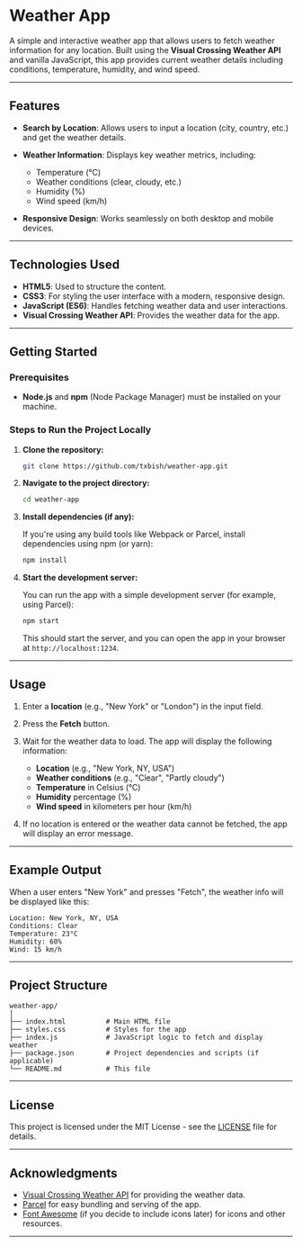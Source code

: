 
# Weather App

A simple and interactive weather app that allows users to fetch weather information for any location. Built using the **Visual Crossing Weather API** and vanilla JavaScript, this app provides current weather details including conditions, temperature, humidity, and wind speed.

---

## Features

* **Search by Location**: Allows users to input a location (city, country, etc.) and get the weather details.
* **Weather Information**: Displays key weather metrics, including:

  * Temperature (°C)
  * Weather conditions (clear, cloudy, etc.)
  * Humidity (%)
  * Wind speed (km/h)
* **Responsive Design**: Works seamlessly on both desktop and mobile devices.

---



## Technologies Used

* **HTML5**: Used to structure the content.
* **CSS3**: For styling the user interface with a modern, responsive design.
* **JavaScript (ES6)**: Handles fetching weather data and user interactions.
* **Visual Crossing Weather API**: Provides the weather data for the app.

---

## Getting Started

### Prerequisites

* **Node.js** and **npm** (Node Package Manager) must be installed on your machine.

### Steps to Run the Project Locally

1. **Clone the repository:**

   ```bash
   git clone https://github.com/txbish/weather-app.git
   ```

2. **Navigate to the project directory:**

   ```bash
   cd weather-app
   ```

3. **Install dependencies (if any):**

   If you're using any build tools like Webpack or Parcel, install dependencies using npm (or yarn):

   ```bash
   npm install
   ```

4. **Start the development server:**

   You can run the app with a simple development server (for example, using Parcel):

   ```bash
   npm start
   ```

   This should start the server, and you can open the app in your browser at `http://localhost:1234`.

---

## Usage

1. Enter a **location** (e.g., "New York" or "London") in the input field.
2. Press the **Fetch** button.
3. Wait for the weather data to load. The app will display the following information:

   * **Location** (e.g., "New York, NY, USA")
   * **Weather conditions** (e.g., "Clear", "Partly cloudy")
   * **Temperature** in Celsius (°C)
   * **Humidity** percentage (%)
   * **Wind speed** in kilometers per hour (km/h)
4. If no location is entered or the weather data cannot be fetched, the app will display an error message.

---

## Example Output

When a user enters "New York" and presses "Fetch", the weather info will be displayed like this:

```
Location: New York, NY, USA
Conditions: Clear
Temperature: 23°C
Humidity: 60%
Wind: 15 km/h
```

---

## Project Structure

```plaintext
weather-app/
│
├── index.html          # Main HTML file
├── styles.css          # Styles for the app
├── index.js            # JavaScript logic to fetch and display weather
├── package.json        # Project dependencies and scripts (if applicable)
└── README.md           # This file
```

---

## License

This project is licensed under the MIT License - see the [LICENSE](LICENSE) file for details.

---

## Acknowledgments

* [Visual Crossing Weather API](https://www.visualcrossing.com/weather-api) for providing the weather data.
* [Parcel](https://parceljs.org/) for easy bundling and serving of the app.
* [Font Awesome](https://fontawesome.com/) (if you decide to include icons later) for icons and other resources.

---


